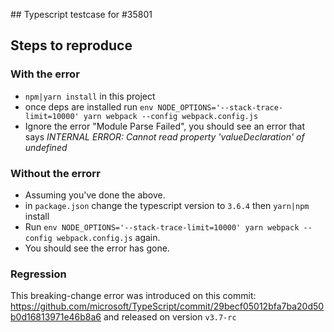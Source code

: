 ## Typescript testcase for #35801

## Steps to reproduce

### With the error

- `npm|yarn install` in this project
- once deps are installed run `env NODE_OPTIONS='--stack-trace-limit=10000' yarn webpack --config webpack.config.js`
- Ignore the error "Module Parse Failed", you should see an error that says _INTERNAL ERROR: Cannot read property 'valueDeclaration' of undefined_

### Without the errorr

- Assuming you've done the above.
- in `package.json` change the typescript version to `3.6.4` then `yarn|npm` install
- Run `env NODE_OPTIONS='--stack-trace-limit=10000' yarn webpack --config webpack.config.js` again.
- You should see the error has gone.

### Regression

This breaking-change error was introduced on this commit:
https://github.com/microsoft/TypeScript/commit/29becf05012bfa7ba20d50b0d16813971e46b8a6 and released on version `v3.7-rc`

